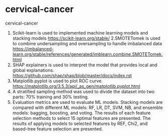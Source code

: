 # cervical-cancer
cervical-cancer 
1. Scikit-learn is used to implemented  machine learning models and stacking models
   https://scikit-learn.org/stable/
2.SMOTETomek is used to combine undersampling and oversampling to handle imbalanced data
https://imbalanced-learn.org/stable/references/generated/imblearn.combine.SMOTETomek.html   
3. SHAP explainers is used to interpret the model that provides local and global explanations.
   https://github.com/shap/shap/blob/master/docs/index.rst
5. Matplotlib.pyplot is used to plot ROC curve.
   https://matplotlib.org/3.5.3/api/_as_gen/matplotlib.pyplot.html
7. A stratified sampling method was used to divide the dataset into two parts: 70\% training and 30\% testing.
8. Evaluation metrics are used to evaluate ML models. Stacking models are compared with different ML models: RF, LR, DT, SVM, NB, and ensemble models: bagging, boosting, and  voting. The results of each feature selection methods to select 15 optimal features are presented. The results of applying models to selected features by REF, Chi2, and based-tree feature selection are presented.  
